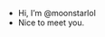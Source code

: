 - Hi, I’m @moonstarlol
- Nice to meet you.

<!---
moonstarlol/moonstarlol is a ✨ special ✨ repository because its `README.md` (this file) appears on your GitHub profile.
You can click the Preview link to take a look at your changes.
--->
